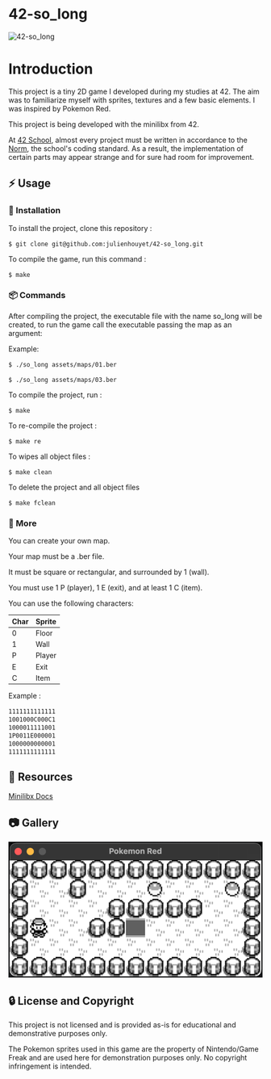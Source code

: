 # 42-so_long

![42-so_long](https://socialify.git.ci/julienhouyet/42-so_long/image?logo=https%3A%2F%2Fgithub.com%2Fayogun%2F42-project-badges%2Fraw%2Fmain%2Fbadges%2Fso_longm.png&name=1&owner=1&pattern=Circuit%20Board&theme=Auto)

# Introduction

This project is a tiny 2D game I developed during my studies at 42. The aim was to familiarize myself with sprites, textures and a few basic elements. I was inspired by Pokemon Red.

This project is being developed with the minilibx from 42.

At [42 School](https://github.com/42School), almost every project must be written in accordance to the [Norm](https://github.com/42School/norminette/blob/master/pdf/en.norm.pdf), the school's coding standard. As a result, the implementation of certain parts may appear strange and for sure had room for improvement.

## :zap: Usage

###  :electric_plug: Installation

To install the project, clone this repository :

```shell
$ git clone git@github.com:julienhouyet/42-so_long.git
```

To compile the game, run this command :

```shell
$ make
```

###  :package: Commands

After compiling the project, the executable file with the name so_long will be created, to run the game call the executable passing the map as an argument:

Example:

```shell
$ ./so_long assets/maps/01.ber
```

```shell
$ ./so_long assets/maps/03.ber
```

To compile the project, run :

```shell
$ make
```

To re-compile the project  :

```shell
$ make re
```

To wipes all object files :

```shell
$ make clean
```

To delete the project and all object files

```shell
$ make fclean
```

###  :notebook: More

You can create your own map.

Your map must be a .ber file. 

It must be square or rectangular, and surrounded by 1 (wall). 

You must use 1 P (player), 1 E (exit), and at least 1 C (item).

You can use the following characters:

Char | Sprite
--- | --- 
0 | Floor
1 | Wall
P | Player
E | Exit
C | Item

Example :

```
1111111111111
1001000C000C1
1000011111001
1P0011E000001
1000000000001
1111111111111
```


##  :page_facing_up: Resources
 
[Minilibx Docs](https://harm-smits.github.io/42docs/libs/minilibx)

##  :camera: Gallery

<p align="center">
  <img src="assets/screen.png">
</p>

##  :lock: License and Copyright

This project is not licensed and is provided as-is for educational and demonstrative purposes only.

The Pokemon sprites used in this game are the property of Nintendo/Game Freak and are used here for demonstration purposes only. No copyright infringement is intended.
